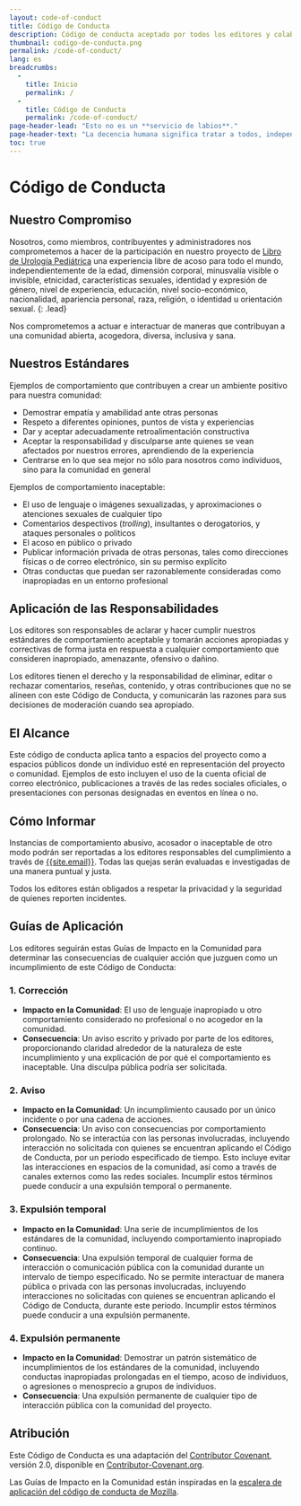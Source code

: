 ```yaml
---
layout: code-of-conduct
title: Código de Conducta
description: Código de conducta aceptado por todos los editores y colaboradores.
thumbnail: codigo-de-conducta.png
permalink: /code-of-conduct/
lang: es
breadcrumbs:
  - 
    title: Inicio
    permalink: /
  - 
    title: Código de Conducta
    permalink: /code-of-conduct/
page-header-lead: "Esto no es un **servicio de labios**."
page-header-text: "La decencia humana significa tratar a todos, independientemente de sus antecedentes, con respeto. Los tiempos actuales exigen que no solo hablemos sobre cuestiones de igualdad, sino que garanticemos que nuestras acciones coincidan con esas palabras. Hemos codificado nuestros valores a continuación."
toc: true
---
```


# Código de Conducta

## Nuestro **Compromiso**
Nosotros, como miembros, contribuyentes y administradores nos comprometemos a hacer de la participación en nuestro proyecto de [Libro de Urología Pediátrica](/) una experiencia libre de acoso para todo el mundo, independientemente de la edad, dimensión corporal, minusvalía visible o invisible, etnicidad, características sexuales, identidad y expresión de género, nivel de experiencia, educación, nivel socio-económico, nacionalidad, apariencia personal, raza, religión, o identidad u orientación sexual.
{: .lead}

Nos comprometemos a actuar e interactuar de maneras que contribuyan a una comunidad abierta, acogedora, diversa, inclusiva y sana.

## Nuestros **Estándares**
Ejemplos de comportamiento que contribuyen a crear un ambiente positivo para nuestra comunidad:

* Demostrar empatía y amabilidad ante otras personas
* Respeto a diferentes opiniones, puntos de vista y experiencias
* Dar y aceptar adecuadamente retroalimentación constructiva
* Aceptar la responsabilidad y disculparse ante quienes se vean afectados por nuestros errores, aprendiendo de la experiencia
* Centrarse en lo que sea mejor no sólo para nosotros como individuos, sino para la comunidad en general

Ejemplos de comportamiento inaceptable:

* El uso de lenguaje o imágenes sexualizadas, y aproximaciones o atenciones sexuales de cualquier tipo
* Comentarios despectivos (_trolling_), insultantes o derogatorios, y ataques personales o políticos
* El acoso en público o privado
* Publicar información privada de otras personas, tales como direcciones físicas o de correo electrónico, sin su permiso explícito
* Otras conductas que puedan ser razonablemente consideradas como inapropiadas en un entorno profesional

## Aplicación de las **Responsabilidades**
Los editores son responsables de aclarar y hacer cumplir nuestros estándares de comportamiento aceptable y tomarán acciones apropiadas y correctivas de forma justa en respuesta a cualquier comportamiento que consideren inapropiado, amenazante, ofensivo o dañino.

Los editores tienen el derecho y la responsabilidad de eliminar, editar o rechazar comentarios, reseñas, contenido, y otras contribuciones que no se alineen con este Código de Conducta, y comunicarán las razones para sus decisiones de moderación cuando sea apropiado.

## El **Alcance**
Este código de conducta aplica tanto a espacios del proyecto como a espacios públicos donde un individuo esté en representación del proyecto o comunidad. Ejemplos de esto incluyen el uso de la cuenta oficial de correo electrónico, publicaciones a través de las redes sociales oficiales, o presentaciones con personas designadas en eventos en línea o no.

## Cómo **Informar**
Instancias de comportamiento abusivo, acosador o inaceptable de otro modo podrán ser reportadas a los editores responsables del cumplimiento a través de [{{site.email}}](mailto:{{site.email}}). Todas las quejas serán evaluadas e investigadas de una manera puntual y justa.

Todos los editores están obligados a respetar la privacidad y la seguridad de quienes reporten incidentes.

## **Guías** de Aplicación
Los editores seguirán estas Guías de Impacto en la Comunidad para determinar las consecuencias de cualquier acción que juzguen como un incumplimiento de este Código de Conducta:

### 1. Corrección
* **Impacto en la Comunidad**: El uso de lenguaje inapropiado u otro comportamiento considerado no profesional o no acogedor en la comunidad.
* **Consecuencia**: Un aviso escrito y privado por parte de los editores, proporcionando claridad alrededor de la naturaleza de este incumplimiento y una explicación de por qué el comportamiento es inaceptable. Una disculpa pública podría ser solicitada.

### 2. Aviso
* **Impacto en la Comunidad**: Un incumplimiento causado por un único incidente o por una cadena de acciones.
* **Consecuencia**: Un aviso con consecuencias por comportamiento prolongado. No se interactúa con las personas involucradas, incluyendo interacción no solicitada con quienes se encuentran aplicando el Código de Conducta, por un periodo especificado de tiempo. Esto incluye evitar las interacciones en espacios de la comunidad, así como a través de canales externos como las redes sociales. Incumplir estos términos puede conducir a una expulsión temporal o permanente.

### 3. Expulsión temporal
* **Impacto en la Comunidad**: Una serie de incumplimientos de los estándares de la comunidad, incluyendo comportamiento inapropiado continuo.
* **Consecuencia**: Una expulsión temporal de cualquier forma de interacción o comunicación pública con la comunidad durante un intervalo de tiempo especificado. No se permite interactuar de manera pública o privada con las personas involucradas, incluyendo interacciones no solicitadas con quienes se encuentran aplicando el Código de Conducta, durante este periodo. Incumplir estos términos puede conducir a una expulsión permanente.

### 4. Expulsión permanente
* **Impacto en la Comunidad**: Demostrar un patrón sistemático de incumplimientos de los estándares de la comunidad, incluyendo conductas inapropiadas prolongadas en el tiempo, acoso de individuos, o agresiones o menosprecio a grupos de individuos.
* **Consecuencia**: Una expulsión permanente de cualquier tipo de interacción pública con la comunidad del proyecto.

## Atribución
Este Código de Conducta es una adaptación del [Contributor Covenant][homepage], versión 2.0, disponible en [Contributor-Covenant.org](https://www.contributor-covenant.org/version/2/0/code_of_conduct.html).

Las Guías de Impacto en la Comunidad están inspiradas en la [escalera de aplicación del código de conducta de Mozilla](https://github.com/mozilla/diversity).

[homepage]: https://www.contributor-covenant.org
